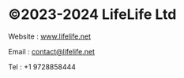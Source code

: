 # ©️2023-2024 LifeLife Ltd

Website : www.lifelife.net

Email : contact@lifelife.net

Tel : +1 9728858444
